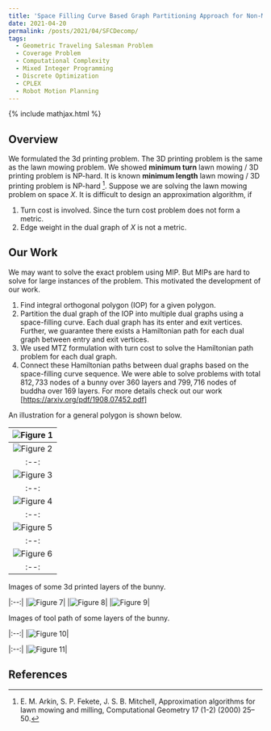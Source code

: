 ```yaml
---
title: 'Space Filling Curve Based Graph Partitioning Approach for Non-Metric Lawn Mowing And 3D Printing Problems'
date: 2021-04-20
permalink: /posts/2021/04/SFCDecomp/
tags:
  - Geometric Traveling Salesman Problem
  - Coverage Problem
  - Computational Complexity
  - Mixed Integer Programming
  - Discrete Optimization
  - CPLEX
  - Robot Motion Planning
---
```


{% include mathjax.html %}

## Overview ##

We formulated the 3d printing problem. The 3D printing problem is the same as the lawn mowing problem. We showed **minimum turn** lawn mowing / 3D printing  problem is NP-hard. It is known
**minimum length** lawn mowing / 3D printing  problem is NP-hard [^Ar2000]. Suppose we are solving the lawn mowing problem on space $X$. It is difficult to design an approximation algorithm,
if 
1. Turn cost is involved. Since the turn cost problem does not form a metric.
2. Edge weight in the dual graph of $X$ is not a metric.


 
## Our Work ##

We may want to solve the exact problem using MIP. But MIPs are hard to solve for large instances of the problem. This motivated the development of our work.
1. Find integral orthogonal polygon (IOP) for a given polygon.
2. Partition the dual graph of the IOP into multiple dual graphs using a space-filling curve. Each dual graph has its enter and exit vertices. Further, we guarantee there exists a 
Hamiltonian path for each dual graph between entry and exit vertices.  
3. We used MTZ formulation with turn cost to solve the Hamiltonian path problem for each dual graph.
4. Connect these Hamiltonian paths between dual graphs based on the space-filling curve sequence. 
We were able to solve problems with total $812,733$ nodes of a bunny over $360$ layers and $799,716$ nodes of buddha over $169$ layers. 
For more details check out our work [https://arxiv.org/pdf/1908.07452.pdf]

An illustration for a general polygon is shown below.
 
|![Figure 1]( https://pragup.github.io/images/SFCDecomp_Figure_1.png)|
|:--:| 
|![Figure 2]( https://pragup.github.io/images/SFCDecomp_Figure_2.png)| 
|:--:|
|![Figure 3]( https://pragup.github.io/images/SFCDecomp_Figure_3.png)| 
|:--:|
|![Figure 4]( https://pragup.github.io/images/SFCDecomp_Figure_4.png)| 
|:--:|
|![Figure 5]( https://pragup.github.io/images/SFCDecomp_Figure_5.png)| 
|:--:|
|![Figure 6]( https://pragup.github.io/images/SFCDecomp_Figure_6.png)| 
|:--:|

Images of some 3d printed layers of the bunny.

|:--:|
|![Figure 7]( https://pragup.github.io/images/SFCDecomp_Figure_7.png)| 
|![Figure 8]( https://pragup.github.io/images/SFCDecomp_Figure_9.png)| 
|![Figure 9]( https://pragup.github.io/images/SFCDecomp_Figure_10.png)| 



Images of tool path of some layers of the bunny.

|:--:| 
|![Figure 10]( https://pragup.github.io/images/SFCDecomp_Figure_8.png)|
 
|:--:|
|![Figure 11]( https://pragup.github.io/images/SFCDecomp_Figure_12.png)| 


## References ##

[^Ar2000]: E. M. Arkin, S. P. Fekete, J. S. B. Mitchell, Approximation algorithms for lawn mowing and milling, Computational Geometry 17 (1-2) (2000) 25–50.

